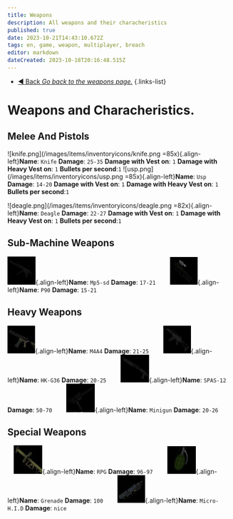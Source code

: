 ```yaml
---
title: Weapons
description: All weapons and their characheristics
published: true
date: 2023-10-21T14:43:10.672Z
tags: en, game, weapon, multiplayer, breach
editor: markdown
dateCreated: 2023-10-18T20:16:48.515Z
---
```


- [:arrow_backward: Back *Go back to the weapons page.*](/en/game/weapons#weapons)
{.links-list}
# Weapons and Characheristics.
## Melee And Pistols
![knife.png](/images/items/inventoryicons/knife.png =85x){.align-left}**Name**: `Knife`
**Damage**: `25-35`
**Damage with Vest on**: `1`
**Damage with Heavy Vest on**: `1`
**Bullets per second**:`1`
![usp.png](/images/items/inventoryicons/usp.png =85x){.align-left}**Name**: `Usp`
**Damage**: `14-20`
**Damage with Vest on**: `1`
**Damage with Heavy Vest on**: `1`
**Bullets per second**:`1`

![deagle.png](/images/items/inventoryicons/deagle.png =82x){.align-left}**Name**: `Deagle`
**Damage**: `22-27`
**Damage with Vest on**: `1`
**Damage with Heavy Vest on**: `1`
**Bullets per second**:`1`
## Sub-Machine Weapons
![mp5-sd.png](/images/items/inventoryicons/mp5-sd.png){.align-left}**Name**: `Mp5-sd`
**Damage**: `17-21`
⠀
⠀
![p90.png](/images/items/inventoryicons/p90.png){.align-left}**Name**: `P90`
**Damage**: `15-21`
⠀
⠀
## Heavy Weapons
![m4a4.png](/images/items/inventoryicons/m4a4.png){.align-left}**Name**: `M4A4`
**Damage**: `21-25`
⠀
⠀
![HK-G36.png](/images/items/inventoryicons/scar.png){.align-left}**Name**: `HK-G36`
**Damage**: `20-25`
⠀
⠀
![SPAS12.png](/images/items/inventoryicons/spas-12.png){.align-left}**Name**: `SPAS-12`
**Damage**: `50-70`
⠀
⠀
![minigun.png](/images/items/inventoryicons/minigun.png){.align-left}**Name**: `Minigun`
**Damage**: `20-26`
⠀
## Special Weapons
⠀
![rpg.png](/images/items/inventoryicons/rpg.png){.align-left}**Name**: `RPG`
**Damage**: `96-97`
⠀
⠀
![grenade.png](/images/items/inventoryicons/grenade.png){.align-left}**Name**: `Grenade`
**Damage**: `100`
⠀
⠀
![microhid.png](/images/items/inventoryicons/microhid.png){.align-left}**Name**: `Micro-H.I.D`
**Damage**: `nice`